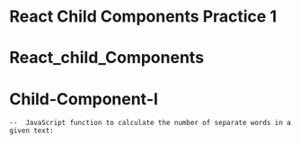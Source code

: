 # React Child Components Practice 1

# React_child_Components
# Child-Component-I
    --  JavaScript function to calculate the number of separate words in a given text:
